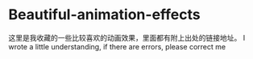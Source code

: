 # Beautiful-animation-effects
  这里是我收藏的一些比较喜欢的动画效果，里面都有附上出处的链接地址。
      I wrote a little understanding, if there are errors, please correct me
